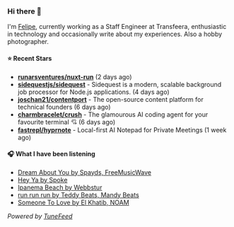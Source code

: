 ### Hi there 👋

I'm [Felipe](https://felipevm.com), currently working as a Staff Engineer at Transfeera, enthusiastic in technology and occasionally write about my experiences. Also a hobby photographer.

#### ⭐ Recent Stars
- **[runarsventures/nuxt-run](https://github.com/runarsventures/nuxt-run)** (2 days ago)
- **[sidequestjs/sidequest](https://github.com/sidequestjs/sidequest)** - Sidequest is a modern, scalable background job processor for Node.js applications. (4 days ago)
- **[joschan21/contentport](https://github.com/joschan21/contentport)** - The open-source content platform for technical founders (6 days ago)
- **[charmbracelet/crush](https://github.com/charmbracelet/crush)** - The glamourous AI coding agent for your favourite terminal 💘 (6 days ago)
- **[fastrepl/hyprnote](https://github.com/fastrepl/hyprnote)** - Local-first AI Notepad for Private Meetings (1 week ago)

#### 🎧 What I have been listening
- [Dream About You by Spayds, FreeMusicWave](https://open.spotify.com/track/1OA2p1ySMwXtFs94qJjX2W)
- [Hey Ya by Spoke](https://open.spotify.com/track/4mw18GZhk4ewpMFL3omqQo)
- [Ipanema Beach by Webbstur](https://open.spotify.com/track/6KjWXoh3qUjFgQKC0OJ3pp)
- [run run run by Teddy Beats, Mandy Beats](https://open.spotify.com/track/3STSgFrf3OJ9yAeIxfUhwb)
- [Someone To Love by El Khatib, NOAM](https://open.spotify.com/track/1jCMVELbdo2rCa7Dp6mxpw)

_Powered by [TuneFeed](https://tunefeed.app?ref=github.com)_
